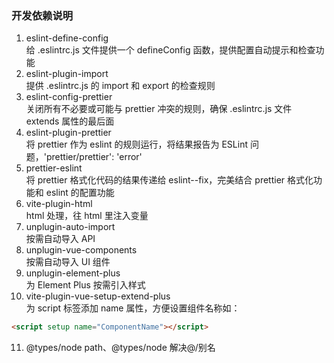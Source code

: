 ### 开发依赖说明

1. eslint-define-config  
   给 .eslintrc.js 文件提供一个 defineConfig 函数，提供配置自动提示和检查功能
2. eslint-plugin-import  
   提供 .eslintrc.js 的 import 和 export 的检查规则
3. eslint-config-prettier  
   关闭所有不必要或可能与 prettier 冲突的规则，确保 .eslintrc.js 文件 extends 属性的最后面
4. eslint-plugin-prettier  
   将 prettier 作为 eslint 的规则运行，将结果报告为 ESLint 问题，'prettier/prettier': 'error'
5. prettier-eslint  
   将 prettier 格式化代码的结果传递给 eslint--fix，完美结合 prettier 格式化功能和 eslint 的配置功能
6. vite-plugin-html  
   html 处理，往 html 里注入变量
7. unplugin-auto-import  
   按需自动导入 API
8. unplugin-vue-components  
   按需自动导入 UI 组件
9. unplugin-element-plus  
   为 Element Plus 按需引入样式
10. vite-plugin-vue-setup-extend-plus  
    为 script 标签添加 name 属性，方便设置组件名称如：

```html
<script setup name="ComponentName"></script>
```

11. @types/node
    path、@types/node 解决@/别名
